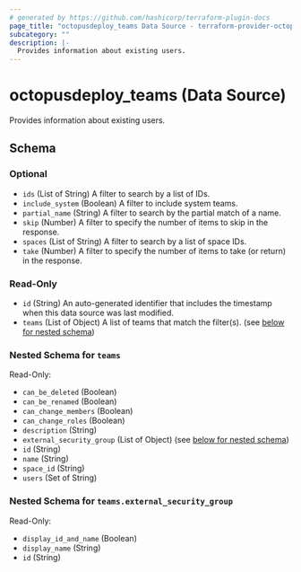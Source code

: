 ```yaml
---
# generated by https://github.com/hashicorp/terraform-plugin-docs
page_title: "octopusdeploy_teams Data Source - terraform-provider-octopusdeploy"
subcategory: ""
description: |-
  Provides information about existing users.
---
```


# octopusdeploy_teams (Data Source)

Provides information about existing users.



<!-- schema generated by tfplugindocs -->
## Schema

### Optional

- `ids` (List of String) A filter to search by a list of IDs.
- `include_system` (Boolean) A filter to include system teams.
- `partial_name` (String) A filter to search by the partial match of a name.
- `skip` (Number) A filter to specify the number of items to skip in the response.
- `spaces` (List of String) A filter to search by a list of space IDs.
- `take` (Number) A filter to specify the number of items to take (or return) in the response.

### Read-Only

- `id` (String) An auto-generated identifier that includes the timestamp when this data source was last modified.
- `teams` (List of Object) A list of teams that match the filter(s). (see [below for nested schema](#nestedatt--teams))

<a id="nestedatt--teams"></a>
### Nested Schema for `teams`

Read-Only:

- `can_be_deleted` (Boolean)
- `can_be_renamed` (Boolean)
- `can_change_members` (Boolean)
- `can_change_roles` (Boolean)
- `description` (String)
- `external_security_group` (List of Object) (see [below for nested schema](#nestedobjatt--teams--external_security_group))
- `id` (String)
- `name` (String)
- `space_id` (String)
- `users` (Set of String)

<a id="nestedobjatt--teams--external_security_group"></a>
### Nested Schema for `teams.external_security_group`

Read-Only:

- `display_id_and_name` (Boolean)
- `display_name` (String)
- `id` (String)
